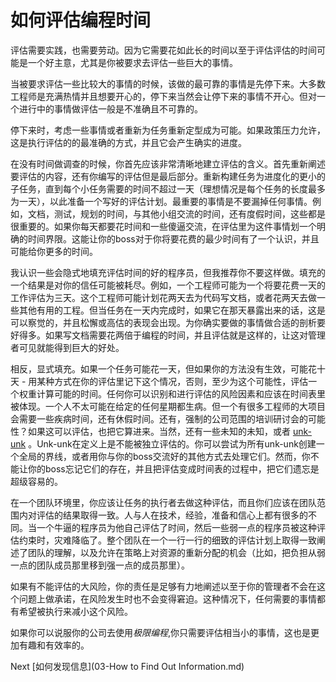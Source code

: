 # 如何评估编程时间

评估需要实践，也需要劳动。因为它需要花如此长的时间以至于评估评估的时间可能是一个好主意，尤其是你被要求去评估一些巨大的事情。

当被要求评估一些比较大的事情的时候，该做的最可靠的事情是先停下来。大多数工程师是充满热情并且想要开心的，停下来当然会让停下来的事情不开心。但对一个进行中的事情做评估一般是不准确且不可靠的。

停下来时，考虑一些事情或者重新为任务重新定型成为可能。如果政策压力允许，这是执行评估的的最准确的方式，并且它会产生确实的进度。

在没有时间做调查的时候，你首先应该非常清晰地建立评估的含义。首先重新阐述要评估的内容，还有你编写的评估但是最后部分。重新构建任务为进度化的更小的子任务，直到每个小任务需要的时间不超过一天（理想情况是每个任务的长度最多为一天），以此准备一个写好的评估计划。最重要的事情是不要漏掉任何事情。例如，文档，测试，规划的时间，与其他小组交流的时间，还有度假时间，这些都是很重要的。如果你每天都要花时间和一些傻逼交流，在评估里为这件事情划一个明确的时间界限。这能让你的boss对于你将要花费的最少时间有了一个认识，并且可能给你更多的时间。

我认识一些会隐式地填充评估时间的好的程序员，但我推荐你不要这样做。填充的一个结果是对你的信任可能被耗尽。例如，一个工程师可能为一个将要花费一天的工作评估为三天。这个工程师可能计划花两天去为代码写文档，或者花两天去做一些其他有用的工程。但当任务在一天内完成时，如果它在那天暴露出来的话，这是可以察觉的，并且松懈或高估的表现会出现。为你确实要做的事情做合适的剖析要好得多。如果写文档需要花两倍于编程的时间，并且评估就是这样的，让这对管理者可见就能得到巨大的好处。

相反，显式填充。如果一个任务可能花一天，但如果你的方法没有生效，可能花十天 - 用某种方式在你的评估里记下这个情况，否则，至少为这个可能性，评估一个权重计算可能的时间。任何你可以识别和进行评估的风险因素和应该在时间表里被体现。一个人不太可能在给定的任何星期都生病。但一个有很多工程师的大项目会需要一些疾病时间，还有休假时间。还有，强制的公司范围的培训研讨会的可能性？如果这可以评估，也把它算进来。当然，还有一些未知的未知，或者 [unk-unk](../../4-Glossary.md) 。Unk-unk在定义上是不能被独立评估的。你可以尝试为所有unk-unk创建一个全局的界线，或者用你与你的boss交流好的其他方式去处理它们。然而，你不能让你的boss忘记它们的存在，并且把评估变成时间表的过程中，把它们遗忘是超级容易的。

在一个团队环境里，你应该让任务的执行者去做这种评估，而且你们应该在团队范围内对评估的结果取得一致。人与人在技术，经验，准备和信心上都有很多的不同。当一个牛逼的程序员为他自己评估了时间，然后一些弱一点的程序员被这种评估约束时，灾难降临了。整个团队在一个一行一行的细致的评估计划上取得一致阐述了团队的理解，以及允许在策略上对资源的重新分配的机会（比如，把负担从弱一点的团队成员那里移到强一点的成员那里）。

如果有不能评估的大风险，你的责任是足够有力地阐述以至于你的管理者不会在这个问题上做承诺，在风险发生时也不会变得窘迫。这种情况下，任何需要的事情都有希望被执行来减小这个风险。

如果你可以说服你的公司去使用*极限编程*,你只需要评估相当小的事情，这也是更加有趣和有效率的。

Next [如何发现信息](03-How to Find Out Information.md)
